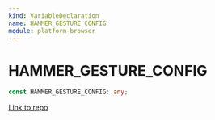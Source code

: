 ```yaml
---
kind: VariableDeclaration
name: HAMMER_GESTURE_CONFIG
module: platform-browser
---
```


# HAMMER_GESTURE_CONFIG

```ts
const HAMMER_GESTURE_CONFIG: any;
```

[Link to repo](https://github.com/timdeschryver/angular/blob/master/packages/platform-browser/src/dom/events/hammer_gestures.ts#L64-L64)
